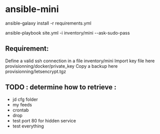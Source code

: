 # ansible-mini

ansible-galaxy install -r requirements.yml

ansible-playbook site.yml  -i inventory/mini --ask-sudo-pass

## Requirement:

Define a valid ssh connection in a file inventory/mini
Import key file here provisionning/docker/private_key
Copy a backup here provisionning/letsencrypt.tgz

## TODO : determine how to retrieve :
- jd cfg folder
- my feeds
- crontab
- drop
- test port 80 for hidden service
- test everything

